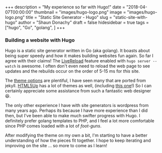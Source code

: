 +++
description = "My experience so far with Hugo!"
date = "2018-04-07T00:00:00"
thumbnail = "images/hugo-logo.png"
image = "images/hugo-logo.png"
title = "Static Site Generator - Hugo"
slug = "static-site-with-hugo"
author = "Shaun Donachy"
draft = false
hidesidebar = true
tags = ["hugo", "Go", "golang", ]
+++
### Building a website with Hugo

Hugo is a static site generator written in Go (aka golang). It boasts about being super speedy and
how it makes building websites fun again. So far I agree with their claims! The [LiveReload](https://github.com/livereload/livereload-js) feature enabled with `hugo server --watch` is awesome. I often don't even need to reload the web page to see updates and the rebuilds occur on the order of 5-15 ms for _this_ site.

The [theme options](https://themes.gohugo.io/) are plentiful, I have seen many that are ported from jekyll. [HTML5Up](https://html5up.net/) has a lot of themes as well, (including [this one](https://themes.gohugo.io/hugo-theme-dopetrope/)!) So I can certainly appreciate some assistance from such a fantastic web designer 😆.

The only other experience I have with site generators is wordpress from many years ago. Perhaps its because I have more experience than I did then, but I've been able to make much swifter progress with Hugo. I definitely prefer golang templates to PHP, and I feel a lot more comfortable since PHP comes loaded with a lot of _foot-guns_.

After modifying the theme on my own a bit, I'm starting to have a better understanding of how the pieces fit together. I hope to keep iterating and improving on the site ... so more to come as I learn!
